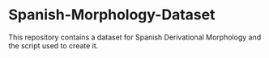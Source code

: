 # Spanish-Morphology-Dataset
This repository contains a dataset for Spanish Derivational Morphology and the script used to create it.
